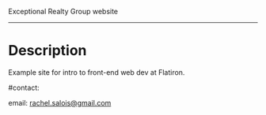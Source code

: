 Exceptional Realty Group website

---

# Description
Example site for intro to front-end web dev at Flatiron.

#contact: 

email: rachel.salois@gmail.com